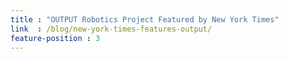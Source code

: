 ```yaml
---
title : "OUTPUT Robotics Project Featured by New York Times"
link  : /blog/new-york-times-features-output/
feature-position : 3
---
```

